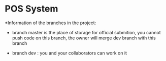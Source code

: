 # POS System 

*Information of the branches in the project: 
+ branch master is the place of storage for official submition, you cannot push code on this branch, the owner will merge dev branch with this branch

+ branch dev : you and your collaborators can work on it